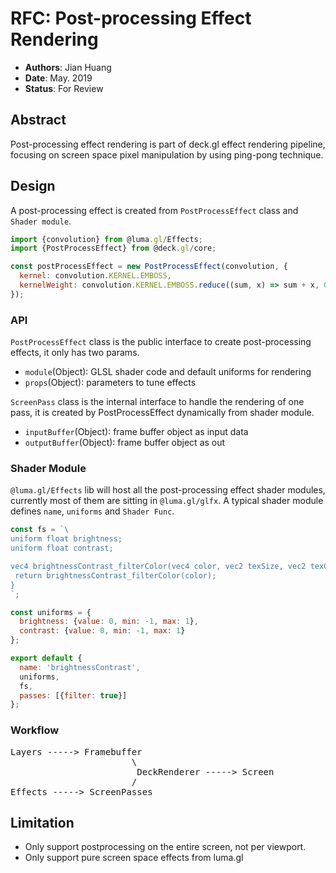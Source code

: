 # RFC: Post-processing Effect Rendering

* **Authors**: Jian Huang
* **Date**: May. 2019
* **Status**: For Review

## Abstract
Post-processing effect rendering is part of deck.gl effect rendering pipeline, focusing on screen space pixel manipulation by using ping-pong technique.

## Design

A post-processing effect is created from `PostProcessEffect` class and `Shader module`.
```js
import {convolution} from @luma.gl/Effects;
import {PostProcessEffect} from @deck.gl/core;

const postProcessEffect = new PostProcessEffect(convolution, {
  kernel: convolution.KERNEL.EMBOSS,
  kernelWeight: convolution.KERNEL.EMBOSS.reduce((sum, x) => sum + x, 0)
});
```

### API

`PostProcessEffect` class is the public interface to create post-processing effects, it only has two params.
* `module`(Object): GLSL shader code and default uniforms for rendering
* `props`(Object): parameters to tune effects

`ScreenPass` class is the internal interface to handle the rendering of one pass, it is created by PostProcessEffect dynamically from shader module.
* `inputBuffer`(Object): frame buffer object as input data
* `outputBuffer`(Object): frame buffer object as out

### Shader Module
`@luma.gl/Effects` lib will host all the post-processing effect shader modules, currently most of them are sitting in `@luma.gl/glfx`. A typical shader module defines `name`, `uniforms` and `Shader Func`.
```js
const fs = `\  
uniform float brightness;  
uniform float contrast;  

vec4 brightnessContrast_filterColor(vec4 color, vec2 texSize, vec2 texCoords) {  
 return brightnessContrast_filterColor(color);
}  
`;  

const uniforms = {  
  brightness: {value: 0, min: -1, max: 1},  
  contrast: {value: 0, min: -1, max: 1}  
};  

export default {  
  name: 'brightnessContrast',  
  uniforms,  
  fs,  
  passes: [{filter: true}]  
};
```
### Workflow
<pre>Layers -----> Framebuffer
                       \
                        DeckRenderer -----> Screen
                       /
Effects -----> ScreenPasses</pre>

## Limitation
* Only support postprocessing on the entire screen, not per viewport.
* Only support pure screen space effects from luma.gl
